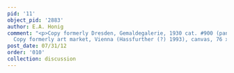 ```yaml
---
pid: '11'
object_pid: '2883'
author: E.A. Honig
comment: "<p>Copy formerly Dresden, Gemaldegalerie, 1930 cat. #900 (panel, 45 x 64.5).
  Copy formerly art market, Vienna (Hassfurther (?) 1993), canvas, 76 x 110.</p>\n"
post_date: 07/31/12
order: '010'
collection: discussion
---
```


